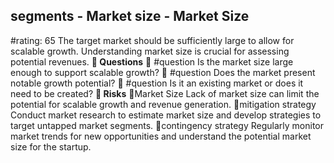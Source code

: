 

## segments - Market size - Market Size
#rating: 65
The target market should be sufficiently large to allow for scalable growth. Understanding market size is crucial for assessing potential revenues.
**💭 Questions**
💭 #question Is the market size large enough to support scalable growth?
 💭 #question Does the market present notable growth potential?
 💭 #question Is it an existing market or does it need to be created?
**🚨 Risks**
🚨Market Size
Lack of market size can limit the potential for scalable growth and revenue generation.
🚨mitigation strategy
Conduct market research to estimate market size and develop strategies to target untapped market segments.
🚨contingency strategy
Regularly monitor market trends for new opportunities and understand the potential market size for the startup.




